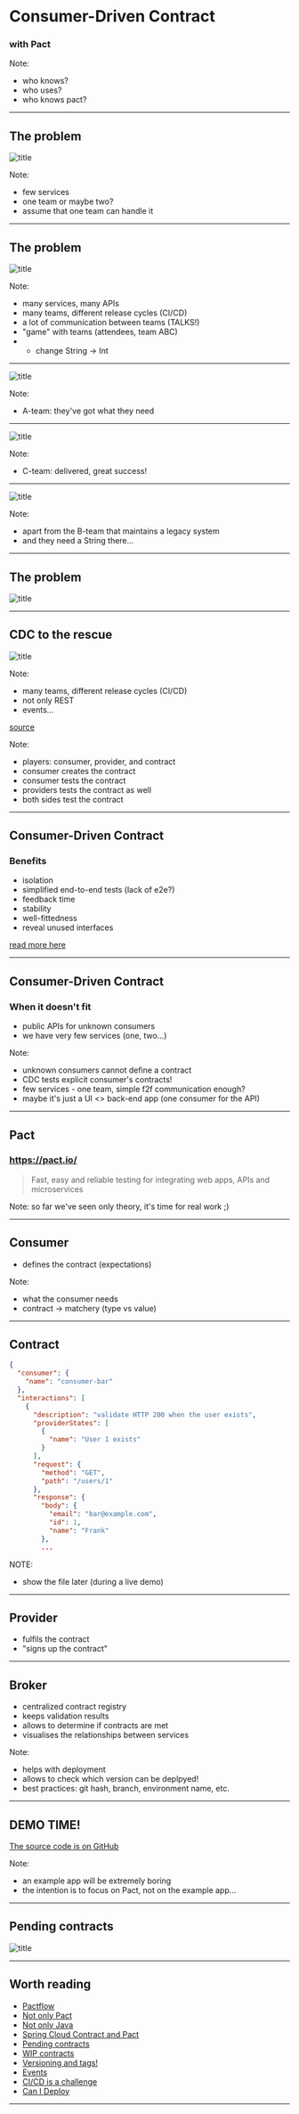 # Consumer-Driven Contract

### with Pact

Note: 
* who knows?
* who uses?
* who knows pact?

---

## The problem

![title](assets/img/simple-rest.png)

Note:
* few services
* one team or maybe two?
* assume that one team can handle it

---

## The problem

![title](assets/img/advanced-rest.png)

Note:
* many services, many APIs
* many teams, different release cycles (CI/CD)
* a lot of communication between teams (TALKS!)
* "game" with teams (attendees, team ABC)
* * change String -> Int 

---

![title](assets/gif/minions.gif)

Note:
* A-team: they've got what they need

---

![title](assets/img/great_success.jpg)

Note:
* C-team: delivered, great success!

---

![title](assets/img/areyoufucking.jpg)

Note:
* apart from the B-team that maintains a legacy system
* and they need a String there... 

---

## The problem

![title](assets/img/advanced-rest-with-events.png)


---


## CDC to the rescue

![title](assets/img/pact-summary.png)

Note:
* many teams, different release cycles (CI/CD)
* not only REST
* events...

[source](https://docs.pact.io/)

Note:
* players: consumer, provider, and contract
* consumer creates the contract
* consumer tests the contract
* providers tests the contract as well
* both sides test the contract

---

## Consumer-Driven Contract
### Benefits

* isolation
* simplified end-to-end tests (lack of e2e?)
* feedback time
* stability
* well-fittedness
* reveal unused interfaces

[read more here](https://reflectoring.io/7-reasons-for-consumer-driven-contracts/)

---

## Consumer-Driven Contract
### When it doesn't fit

* public APIs for unknown consumers
* we have very few services (one, two...) 

Note:
* unknown consumers cannot define a contract
* CDC tests explicit consumer's contracts!
* few services - one team, simple f2f communication enough?
* maybe it's just a UI <> back-end app (one consumer for the API)

---

## Pact
### https://pact.io/

> Fast, easy and reliable testing for integrating web apps, APIs and microservices


Note:
so far we've seen only theory, it's time for real work ;)
 

---

## Consumer

* defines the contract (expectations)


Note:
* what the consumer needs
* contract -> matchery (type vs value) 

---


## Contract

```JSON
{
  "consumer": {
    "name": "consumer-bar"
  },
  "interactions": [
    {
      "description": "validate HTTP 200 when the user exists",
      "providerStates": [
        {
          "name": "User 1 exists"
        }
      ],
      "request": {
        "method": "GET",
        "path": "/users/1"
      },
      "response": {
        "body": {
          "email": "bar@example.com",
          "id": 1,
          "name": "Frank"
        },
        ...
```

NOTE:
* show the file later (during a live demo)


---

## Provider

* fulfils the contract
* "signs up the contract"

---

## Broker

* centralized contract registry
* keeps validation results
* allows to determine if contracts are met
* visualises the relationships between services

Note:
- helps with deployment
- allows to check which version can be deplpyed!
- best practices: git hash, branch, environment name, etc.

---

## DEMO TIME!


[The source code is on GitHub](https://github.com/p-zalejko/consumer-driver-contact-with-pact)

Note:
- an example app will be extremely boring
- the intention is to focus on Pact, not on the example app...  

---

## Pending contracts

![title](assets/img/pending.png)

---

## Worth reading

* [Pactflow](https://pactflow.io/)
* [Not only Pact](https://docs.pact.io/getting_started/comparisons/)
* [Not only Java](https://docs.pact.io/implementation_guides/cli/)
* [Spring Cloud Contract and Pact](https://cloud.spring.io/spring-cloud-static/spring-cloud-contract/2.2.0.M2/reference/html/howto.html#how-to-use-pact-broker)
* [Pending contracts](https://docs.pact.io/pact_broker/advanced_topics/pending_pacts/)
* [WIP contracts](https://docs.pact.io/pact_broker/advanced_topics/wip_pacts/)
* [Versioning and tags!](https://docs.pact.io/getting_started/versioning_in_the_pact_broker/)
* [Events](https://blog.testproject.io/2020/06/03/event-driven-architecture-how-to-perform-contract-testing-in-kafka-pubsub/)
* [CI/CD is a challenge](https://docs.pact.io/pact_nirvana/)
* [Can I Deploy](https://docs.pact.io/pact_broker/can_i_deploy/)

---

